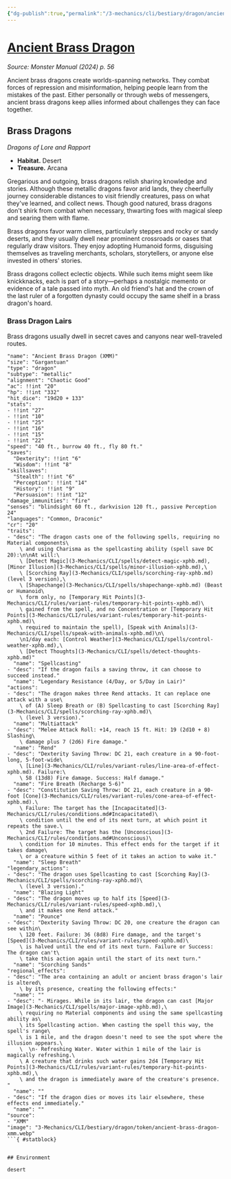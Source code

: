 ```yaml
---
{"dg-publish":true,"permalink":"/3-mechanics/cli/bestiary/dragon/ancient-brass-dragon-xmm/","tags":["ttrpg-cli/compendium/src/5e/xmm","ttrpg-cli/monster/cr/20","ttrpg-cli/monster/environment/desert","ttrpg-cli/monster/size/gargantuan","ttrpg-cli/monster/type/dragon/metallic"],"noteIcon":""}
---
```


# [Ancient Brass Dragon](3-Mechanics\CLI\bestiary\dragon/ancient-brass-dragon-xmm.md)
*Source: Monster Manual (2024) p. 56*  

Ancient brass dragons create worlds-spanning networks. They combat forces of repression and misinformation, helping people learn from the mistakes of the past. Either personally or through webs of messengers, ancient brass dragons keep allies informed about challenges they can face together.

## Brass Dragons

*Dragons of Lore and Rapport*

- **Habitat.** Desert  
- **Treasure.** Arcana  

Gregarious and outgoing, brass dragons relish sharing knowledge and stories. Although these metallic dragons favor arid lands, they cheerfully journey considerable distances to visit friendly creatures, pass on what they've learned, and collect news. Though good natured, brass dragons don't shirk from combat when necessary, thwarting foes with magical sleep and searing them with flame.

Brass dragons favor warm climes, particularly steppes and rocky or sandy deserts, and they usually dwell near prominent crossroads or oases that regularly draw visitors. They enjoy adopting Humanoid forms, disguising themselves as traveling merchants, scholars, storytellers, or anyone else invested in others' stories.

Brass dragons collect eclectic objects. While such items might seem like knickknacks, each is part of a story—perhaps a nostalgic memento or evidence of a tale passed into myth. An old friend's hat and the crown of the last ruler of a forgotten dynasty could occupy the same shelf in a brass dragon's hoard.

### Brass Dragon Lairs

Brass dragons usually dwell in secret caves and canyons near well-traveled routes.

```statblock
"name": "Ancient Brass Dragon (XMM)"
"size": "Gargantuan"
"type": "dragon"
"subtype": "metallic"
"alignment": "Chaotic Good"
"ac": !!int "20"
"hp": !!int "332"
"hit_dice": "19d20 + 133"
"stats":
- !!int "27"
- !!int "10"
- !!int "25"
- !!int "16"
- !!int "15"
- !!int "22"
"speed": "40 ft., burrow 40 ft., fly 80 ft."
"saves":
  "Dexterity": !!int "6"
  "Wisdom": !!int "8"
"skillsaves":
  "Stealth": !!int "6"
  "Perception": !!int "14"
  "History": !!int "9"
  "Persuasion": !!int "12"
"damage_immunities": "fire"
"senses": "blindsight 60 ft., darkvision 120 ft., passive Perception 24"
"languages": "Common, Draconic"
"cr": "20"
"traits":
- "desc": "The dragon casts one of the following spells, requiring no Material components\
    \ and using Charisma as the spellcasting ability (spell save DC 20):\n\nAt will:\
    \ [Detect Magic](3-Mechanics/CLI/spells/detect-magic-xphb.md), [Minor Illusion](3-Mechanics/CLI/spells/minor-illusion-xphb.md),\
    \ [Scorching Ray](3-Mechanics/CLI/spells/scorching-ray-xphb.md) (level 3 version),\
    \ [Shapechange](3-Mechanics/CLI/spells/shapechange-xphb.md) (Beast or Humanoid\
    \ form only, no [Temporary Hit Points](3-Mechanics/CLI/rules/variant-rules/temporary-hit-points-xphb.md)\
    \ gained from the spell, and no Concentration or [Temporary Hit Points](3-Mechanics/CLI/rules/variant-rules/temporary-hit-points-xphb.md)\
    \ required to maintain the spell), [Speak with Animals](3-Mechanics/CLI/spells/speak-with-animals-xphb.md)\n\
    \n1/day each: [Control Weather](3-Mechanics/CLI/spells/control-weather-xphb.md),\
    \ [Detect Thoughts](3-Mechanics/CLI/spells/detect-thoughts-xphb.md)"
  "name": "Spellcasting"
- "desc": "If the dragon fails a saving throw, it can choose to succeed instead."
  "name": "Legendary Resistance (4/Day, or 5/Day in Lair)"
"actions":
- "desc": "The dragon makes three Rend attacks. It can replace one attack with a use\
    \ of (A) Sleep Breath or (B) Spellcasting to cast [Scorching Ray](3-Mechanics/CLI/spells/scorching-ray-xphb.md)\
    \ (level 3 version)."
  "name": "Multiattack"
- "desc": "Melee Attack Roll: +14, reach 15 ft. Hit: 19 (2d10 + 8) Slashing\
    \ damage plus 7 (2d6) Fire damage."
  "name": "Rend"
- "desc": "Dexterity Saving Throw: DC 21, each creature in a 90-foot-long, 5-foot-wide\
    \ [Line](3-Mechanics/CLI/rules/variant-rules/line-area-of-effect-xphb.md). Failure:\
    \ 58 (13d8) Fire damage. Success: Half damage."
  "name": "Fire Breath (Recharge 5-6)"
- "desc": "Constitution Saving Throw: DC 21, each creature in a 90-foot [Cone](3-Mechanics/CLI/rules/variant-rules/cone-area-of-effect-xphb.md).\
    \ Failure: The target has the [Incapacitated](3-Mechanics/CLI/rules/conditions.md#Incapacitated)\
    \ condition until the end of its next turn, at which point it repeats the save.\
    \ 2nd Failure: The target has the [Unconscious](3-Mechanics/CLI/rules/conditions.md#Unconscious)\
    \ condition for 10 minutes. This effect ends for the target if it takes damage\
    \ or a creature within 5 feet of it takes an action to wake it."
  "name": "Sleep Breath"
"legendary_actions":
- "desc": "The dragon uses Spellcasting to cast [Scorching Ray](3-Mechanics/CLI/spells/scorching-ray-xphb.md)\
    \ (level 3 version)."
  "name": "Blazing Light"
- "desc": "The dragon moves up to half its [Speed](3-Mechanics/CLI/rules/variant-rules/speed-xphb.md),\
    \ and it makes one Rend attack."
  "name": "Pounce"
- "desc": "Dexterity Saving Throw: DC 20, one creature the dragon can see within\
    \ 120 feet. Failure: 36 (8d8) Fire damage, and the target's [Speed](3-Mechanics/CLI/rules/variant-rules/speed-xphb.md)\
    \ is halved until the end of its next turn. Failure or Success: The dragon can't\
    \ take this action again until the start of its next turn."
  "name": "Scorching Sands"
"regional_effects":
- "desc": "The area containing an adult or ancient brass dragon's lair is altered\
    \ by its presence, creating the following effects:"
  "name": ""
- "desc": "- Mirages. While in its lair, the dragon can cast [Major Image](3-Mechanics/CLI/spells/major-image-xphb.md),\
    \ requiring no Material components and using the same spellcasting ability as\
    \ its Spellcasting action. When casting the spell this way, the spell's range\
    \ is 1 mile, and the dragon doesn't need to see the spot where the illusion appears.\
    \  \n- Refreshing Water. Water within 1 mile of the lair is magically refreshing.\
    \ A creature that drinks such water gains 2d4 [Temporary Hit Points](3-Mechanics/CLI/rules/variant-rules/temporary-hit-points-xphb.md),\
    \ and the dragon is immediately aware of the creature's presence.  "
  "name": ""
- "desc": "If the dragon dies or moves its lair elsewhere, these effects end immediately."
  "name": ""
"source":
- "XMM"
"image": "3-Mechanics/CLI/bestiary/dragon/token/ancient-brass-dragon-xmm.webp"
```{ #statblock}


## Environment

desert
